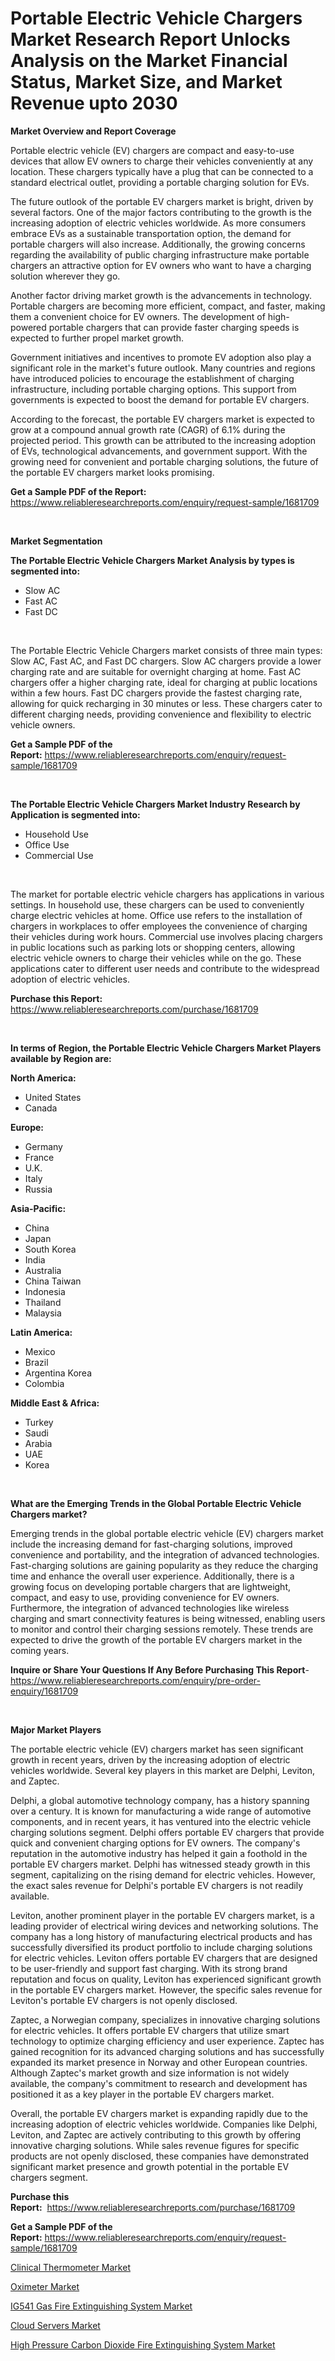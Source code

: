 <p><h1>Portable Electric Vehicle Chargers Market Research Report Unlocks Analysis on the Market Financial Status, Market Size, and Market Revenue upto 2030</h1></p><p><strong>Market Overview and Report Coverage</strong></p>
<p><p>Portable electric vehicle (EV) chargers are compact and easy-to-use devices that allow EV owners to charge their vehicles conveniently at any location. These chargers typically have a plug that can be connected to a standard electrical outlet, providing a portable charging solution for EVs.</p><p>The future outlook of the portable EV chargers market is bright, driven by several factors. One of the major factors contributing to the growth is the increasing adoption of electric vehicles worldwide. As more consumers embrace EVs as a sustainable transportation option, the demand for portable chargers will also increase. Additionally, the growing concerns regarding the availability of public charging infrastructure make portable chargers an attractive option for EV owners who want to have a charging solution wherever they go.</p><p>Another factor driving market growth is the advancements in technology. Portable chargers are becoming more efficient, compact, and faster, making them a convenient choice for EV owners. The development of high-powered portable chargers that can provide faster charging speeds is expected to further propel market growth.</p><p>Government initiatives and incentives to promote EV adoption also play a significant role in the market's future outlook. Many countries and regions have introduced policies to encourage the establishment of charging infrastructure, including portable charging options. This support from governments is expected to boost the demand for portable EV chargers.</p><p>According to the forecast, the portable EV chargers market is expected to grow at a compound annual growth rate (CAGR) of 6.1% during the projected period. This growth can be attributed to the increasing adoption of EVs, technological advancements, and government support. With the growing need for convenient and portable charging solutions, the future of the portable EV chargers market looks promising.</p></p>
<p><strong>Get a Sample PDF of the Report:</strong> <a href="https://www.reliableresearchreports.com/enquiry/request-sample/1681709">https://www.reliableresearchreports.com/enquiry/request-sample/1681709</a></p>
<p>&nbsp;</p>
<p><strong>Market Segmentation</strong></p>
<p><strong>The Portable Electric Vehicle Chargers Market Analysis by types is segmented into:</strong></p>
<p><ul><li>Slow AC</li><li>Fast AC</li><li>Fast DC</li></ul></p>
<p>&nbsp;</p>
<p><p>The Portable Electric Vehicle Chargers market consists of three main types: Slow AC, Fast AC, and Fast DC chargers. Slow AC chargers provide a lower charging rate and are suitable for overnight charging at home. Fast AC chargers offer a higher charging rate, ideal for charging at public locations within a few hours. Fast DC chargers provide the fastest charging rate, allowing for quick recharging in 30 minutes or less. These chargers cater to different charging needs, providing convenience and flexibility to electric vehicle owners.</p></p>
<p><strong>Get a Sample PDF of the Report:</strong>&nbsp;<a href="https://www.reliableresearchreports.com/enquiry/request-sample/1681709">https://www.reliableresearchreports.com/enquiry/request-sample/1681709</a></p>
<p>&nbsp;</p>
<p><strong>The Portable Electric Vehicle Chargers Market Industry Research by Application is segmented into:</strong></p>
<p><ul><li>Household Use</li><li>Office Use</li><li>Commercial Use</li></ul></p>
<p>&nbsp;</p>
<p><p>The market for portable electric vehicle chargers has applications in various settings. In household use, these chargers can be used to conveniently charge electric vehicles at home. Office use refers to the installation of chargers in workplaces to offer employees the convenience of charging their vehicles during work hours. Commercial use involves placing chargers in public locations such as parking lots or shopping centers, allowing electric vehicle owners to charge their vehicles while on the go. These applications cater to different user needs and contribute to the widespread adoption of electric vehicles.</p></p>
<p><strong>Purchase this Report:</strong>&nbsp; <a href="https://www.reliableresearchreports.com/purchase/1681709">https://www.reliableresearchreports.com/purchase/1681709</a></p>
<p>&nbsp;</p>
<p><strong>In terms of Region, the Portable Electric Vehicle Chargers Market Players available by Region are:</strong></p>
<p>
    <p> <strong> North America: </strong>
        <ul>
            <li>United States</li>
            <li>Canada</li>
        </ul>
        </p> 
    <p> <strong> Europe: </strong>
        <ul>
            <li>Germany</li>
            <li>France</li>
            <li>U.K.</li>
            <li>Italy</li>
            <li>Russia</li>
        </ul>
        </p> 
    <p> <strong> Asia-Pacific: </strong>
        <ul>
            <li>China</li>
            <li>Japan</li>
            <li>South Korea</li>
            <li>India</li>
            <li>Australia</li>
            <li>China Taiwan</li>
            <li>Indonesia</li>
            <li>Thailand</li>
            <li>Malaysia</li>
        </ul>
        </p> 
    <p> <strong> Latin America: </strong>
        <ul>
            <li>Mexico</li>
            <li>Brazil</li>
            <li>Argentina Korea</li>
            <li>Colombia</li>
        </ul>
        </p> 
    <p> <strong> Middle East & Africa: </strong>
        <ul>
            <li>Turkey</li>
            <li>Saudi</li>
            <li>Arabia</li>
            <li>UAE</li>
            <li>Korea</li>
        </ul>
    </p>
    </p>
<p>&nbsp;</p>
<p><strong>What are the Emerging Trends in the Global Portable Electric Vehicle Chargers market?</strong></p>
<p><p>Emerging trends in the global portable electric vehicle (EV) chargers market include the increasing demand for fast-charging solutions, improved convenience and portability, and the integration of advanced technologies. Fast-charging solutions are gaining popularity as they reduce the charging time and enhance the overall user experience. Additionally, there is a growing focus on developing portable chargers that are lightweight, compact, and easy to use, providing convenience for EV owners. Furthermore, the integration of advanced technologies like wireless charging and smart connectivity features is being witnessed, enabling users to monitor and control their charging sessions remotely. These trends are expected to drive the growth of the portable EV chargers market in the coming years.</p></p>
<p><strong>Inquire or Share Your Questions If Any Before Purchasing This Report</strong>- <a href="https://www.reliableresearchreports.com/enquiry/pre-order-enquiry/1681709">https://www.reliableresearchreports.com/enquiry/pre-order-enquiry/1681709</a></p>
<p>&nbsp;</p>
<p><strong>Major Market Players</strong></p>
<p><p>The portable electric vehicle (EV) chargers market has seen significant growth in recent years, driven by the increasing adoption of electric vehicles worldwide. Several key players in this market are Delphi, Leviton, and Zaptec.</p><p>Delphi, a global automotive technology company, has a history spanning over a century. It is known for manufacturing a wide range of automotive components, and in recent years, it has ventured into the electric vehicle charging solutions segment. Delphi offers portable EV chargers that provide quick and convenient charging options for EV owners. The company's reputation in the automotive industry has helped it gain a foothold in the portable EV chargers market. Delphi has witnessed steady growth in this segment, capitalizing on the rising demand for electric vehicles. However, the exact sales revenue for Delphi's portable EV chargers is not readily available.</p><p>Leviton, another prominent player in the portable EV chargers market, is a leading provider of electrical wiring devices and networking solutions. The company has a long history of manufacturing electrical products and has successfully diversified its product portfolio to include charging solutions for electric vehicles. Leviton offers portable EV chargers that are designed to be user-friendly and support fast charging. With its strong brand reputation and focus on quality, Leviton has experienced significant growth in the portable EV chargers market. However, the specific sales revenue for Leviton's portable EV chargers is not openly disclosed.</p><p>Zaptec, a Norwegian company, specializes in innovative charging solutions for electric vehicles. It offers portable EV chargers that utilize smart technology to optimize charging efficiency and user experience. Zaptec has gained recognition for its advanced charging solutions and has successfully expanded its market presence in Norway and other European countries. Although Zaptec's market growth and size information is not widely available, the company's commitment to research and development has positioned it as a key player in the portable EV chargers market.</p><p>Overall, the portable EV chargers market is expanding rapidly due to the increasing adoption of electric vehicles worldwide. Companies like Delphi, Leviton, and Zaptec are actively contributing to this growth by offering innovative charging solutions. While sales revenue figures for specific products are not openly disclosed, these companies have demonstrated significant market presence and growth potential in the portable EV chargers segment.</p></p>
<p><strong>Purchase this Report:</strong>&nbsp;&nbsp;<a href="https://www.reliableresearchreports.com/purchase/1681709">https://www.reliableresearchreports.com/purchase/1681709</a></p>
<p></p>
<p><strong>Get a Sample PDF of the Report:</strong>&nbsp;<a href="https://www.reliableresearchreports.com/enquiry/request-sample/1681709">https://www.reliableresearchreports.com/enquiry/request-sample/1681709</a></p>
<p><p><a href="https://medium.com/@krish.reportprime/clinical-thermometer-market-size-cagr-trends-2024-2030-f494239b0025">Clinical Thermometer Market</a></p><p><a href="https://medium.com/@aashish.reportprime2/oximeter-market-size-cagr-trends-2024-2030-70e36b813f3f">Oximeter Market</a></p><p><a href="https://www.linkedin.com/pulse/ig541-gas-fire-extinguishing-system-market-size-share-amp/">IG541 Gas Fire Extinguishing System Market</a></p><p><a href="https://github.com/abdelrhmankishk22/Market-Research-Report-List-1/blob/main/cloud-servers-market.md">Cloud Servers Market</a></p><p><a href="https://www.linkedin.com/pulse/decoding-high-pressure-carbon-dioxide-fire-extinguishing/">High Pressure Carbon Dioxide Fire Extinguishing System Market</a></p></p>